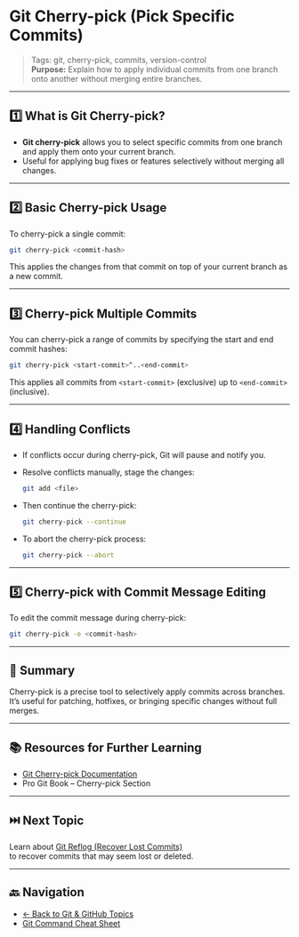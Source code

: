 # Git Cherry-pick (Pick Specific Commits)

> Tags: git, cherry-pick, commits, version-control  
> **Purpose:** Explain how to apply individual commits from one branch onto another without merging entire branches.

---

## 1️⃣ What is Git Cherry-pick?

- **Git cherry-pick** allows you to select specific commits from one branch and apply them onto your current branch.  
- Useful for applying bug fixes or features selectively without merging all changes.

---

## 2️⃣ Basic Cherry-pick Usage

To cherry-pick a single commit:

```bash
git cherry-pick <commit-hash>
```

This applies the changes from that commit on top of your current branch as a new commit.

---

## 3️⃣ Cherry-pick Multiple Commits

You can cherry-pick a range of commits by specifying the start and end commit hashes:

```bash
git cherry-pick <start-commit>^..<end-commit>
```

This applies all commits from `<start-commit>` (exclusive) up to `<end-commit>` (inclusive).

---

## 4️⃣ Handling Conflicts

- If conflicts occur during cherry-pick, Git will pause and notify you.  
- Resolve conflicts manually, stage the changes:

  ```bash
  git add <file>
  ```

- Then continue the cherry-pick:

  ```bash
  git cherry-pick --continue
  ```

- To abort the cherry-pick process:

  ```bash
  git cherry-pick --abort
  ```

---

## 5️⃣ Cherry-pick with Commit Message Editing

To edit the commit message during cherry-pick:

```bash
git cherry-pick -e <commit-hash>
```

---

## 🧾 Summary

Cherry-pick is a precise tool to selectively apply commits across branches.  
It’s useful for patching, hotfixes, or bringing specific changes without full merges.

---

## 📚 Resources for Further Learning

- [Git Cherry-pick Documentation](https://git-scm.com/docs/git-cherry-pick)  
- Pro Git Book – Cherry-pick Section  

---

## ⏭️ Next Topic

Learn about [Git Reflog (Recover Lost Commits)](13-git-reflog.md)  
to recover commits that may seem lost or deleted.

---

## 🔙 Navigation

- [← Back to Git & GitHub Topics](README.md)  
- [Git Command Cheat Sheet](cheat-sheet.md)
